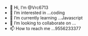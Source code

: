 - 👋 Hi, I’m @Vrc6713
- 👀 I’m interested in ...coding
- 🌱 I’m currently learning ...Javascript
- 💞️ I’m looking to collaborate on ...
- 📫 How to reach me ...9556233377

<!---
Vrc6713/Vrc6713 is a ✨ special ✨ repository because its `README.md` (this file) appears on your GitHub profile.
You can click the Preview link to take a look at your changes.
--->
